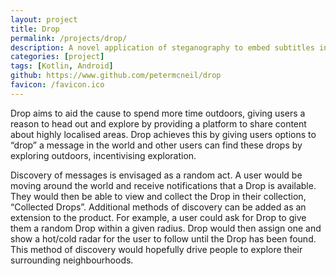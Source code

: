 ```yaml
---
layout: project
title: Drop
permalink: /projects/drop/
description: A novel application of steganography to embed subtitles into video frames for later extraction and display.
categories: [project]
tags: [Kotlin, Android]
github: https://www.github.com/petermcneil/drop
favicon: /favicon.ico
---
```


Drop aims to aid the cause to spend more time outdoors, giving users a reason to head out and explore by providing a platform to share content about highly 
localised areas. Drop achieves this by giving users options to “drop” a message in the world and other users can find these drops by exploring outdoors, incentivising exploration.

Discovery of messages is envisaged as a random act. A user would be moving around the world and receive notifications that a Drop is available. They would then be able to view and collect the Drop in their collection, “Collected Drops”.
Additional methods of discovery can be added as an extension to the product. 
For example, a user could ask for Drop to give them a random Drop within a given radius. 
Drop would then assign one and show a hot/cold radar for the user to follow until the Drop has been found. 
This method of discovery would hopefully drive people to explore their surrounding neighbourhoods.
